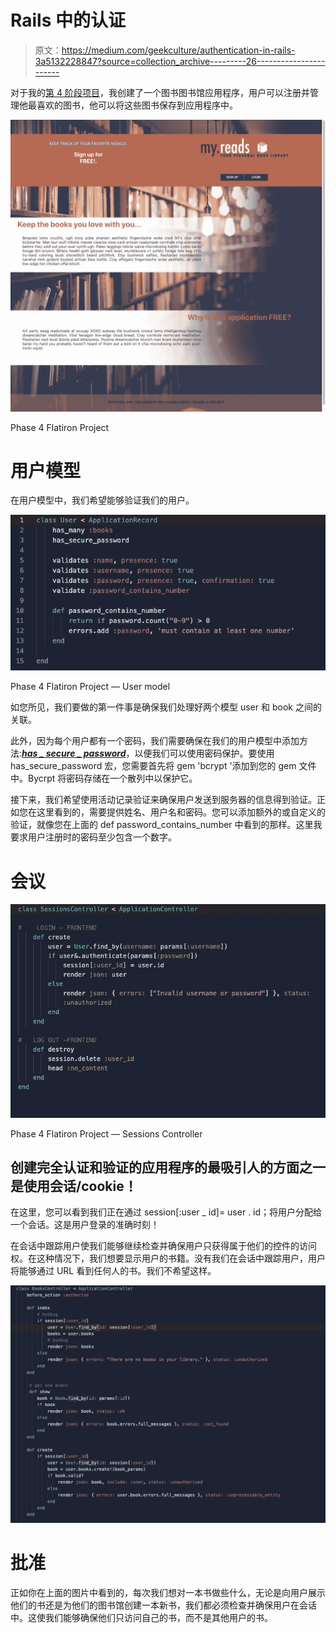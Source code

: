 # Rails 中的认证

> 原文：<https://medium.com/geekculture/authentication-in-rails-3a5132228847?source=collection_archive---------26----------------------->

对于我的[第 4 阶段项目](https://github.com/jarvistamara/phase4-project)，我创建了一个图书图书馆应用程序，用户可以注册并管理他最喜欢的图书，他可以将这些图书保存到应用程序中。

![](img/f4ed7eb5f617d72272ab433d50cbeb0e.png)

Phase 4 Flatiron Project

# 用户模型

在用户模型中，我们希望能够验证我们的用户。

![](img/3e95a86927525548fe68141ef2d5a756.png)

Phase 4 Flatiron Project — User model

如您所见，我们要做的第一件事是确保我们处理好两个模型 user 和 book 之间的关联。

此外，因为每个用户都有一个密码，我们需要确保在我们的用户模型中添加方法:[***has _ secure _ password***](http://api.rubyonrails.org/classes/ActiveModel/SecurePassword/ClassMethods.html)，以便我们可以使用密码保护。要使用 has_secure_password 宏，您需要首先将 gem 'bcrypt '添加到您的 gem 文件中。Bycrpt 将密码存储在一个散列中以保护它。

接下来，我们希望使用活动记录验证来确保用户发送到服务器的信息得到验证。正如您在这里看到的，需要提供姓名、用户名和密码。您可以添加额外的或自定义的验证，就像您在上面的 def password_contains_number 中看到的那样。这里我要求用户注册时的密码至少包含一个数字。

# 会议

![](img/a35f0bf418982d8b9badc4f3e7688316.png)

Phase 4 Flatiron Project — Sessions Controller

## 创建完全认证和验证的应用程序的最吸引人的方面之一是使用会话/cookie！

在这里，您可以看到我们正在通过 session[:user _ id]= user . id；将用户分配给一个会话。这是用户登录的准确时刻！

在会话中跟踪用户使我们能够继续检查并确保用户只获得属于他们的控件的访问权。在这种情况下，我们想要显示用户的书籍。没有我们在会话中跟踪用户，用户将能够通过 URL 看到任何人的书。我们不希望这样。

![](img/d162ed9cc6960e33c8ead0a228e699a9.png)

# 批准

正如你在上面的图片中看到的，每次我们想对一本书做些什么，无论是向用户展示他们的书还是为他们的图书馆创建一本新书，我们都必须检查并确保用户在会话中。这使我们能够确保他们只访问自己的书，而不是其他用户的书。